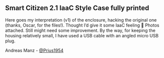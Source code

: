 ## Smart Citizen 2.1 IaaC Style Case fully printed

Here goes my interpretation (v1) of the enclosure, hacking the original one (thanks, Oscar, for the files!). 
Thought I’d give it some IaaC feeling :slightly_smiling_face:
Photos attached.
Still might need some improvement.
By the way, for keeping the housing relatively small, I have used a USB cable with an angled micro USB plug.

Andreas Manz - [@Prius1954](https://github.com/prius1954)